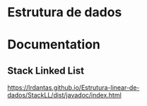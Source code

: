 # Estrutura de dados


Documentation
==================

Stack Linked List
------------------
<https://lrdantas.github.io/Estrutura-linear-de-dados/StackLL/dist/javadoc/index.html>
